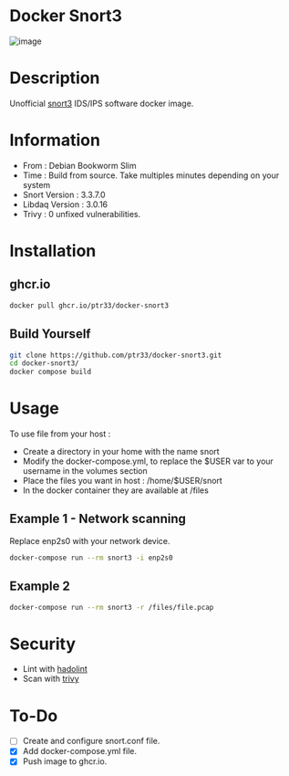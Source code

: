 # Docker Snort3

![image](https://github.com/user-attachments/assets/473c37ec-f137-4813-be4a-c2c23f9dfa21)

# Description
Unofficial [snort3](https://www.snort.org/snort3) IDS/IPS software docker image.

# Information
* From : Debian Bookworm Slim
* Time : Build from source. Take multiples minutes depending on your system
* Snort Version : 3.3.7.0
* Libdaq Version : 3.0.16
* Trivy : 0 unfixed vulnerabilities.

# Installation
## ghcr.io
```bash
docker pull ghcr.io/ptr33/docker-snort3
```

## Build Yourself
```bash
git clone https://github.com/ptr33/docker-snort3.git
cd docker-snort3/
docker compose build
```

# Usage
To use file from your host :
* Create a directory in your home with the name snort
* Modify the docker-compose.yml, to replace the $USER var to your username in the volumes section
* Place the files you want in host : /home/$USER/snort
* In the docker container they are available at /files

## Example 1 - Network scanning
Replace enp2s0 with your network device.
```bash
docker-compose run --rm snort3 -i enp2s0
```
## Example 2
```bash
docker-compose run --rm snort3 -r /files/file.pcap
```

# Security
* Lint with [hadolint](https://github.com/hadolint/hadolint)
* Scan with [trivy](https://github.com/aquasecurity/trivy)

# To-Do
- [ ] Create and configure snort.conf file.
- [x] Add docker-compose.yml file.
- [x] Push image to ghcr.io.
